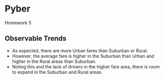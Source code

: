# Pyber
Homework 5

## Observable Trends

* As expected, there are more Urban fares than Suburban or Rural.
* However, the average fare is higher in the Suburban than Urban and higher in the Rural areas than Suburban. 
* Noting this and the lack of drivers in the higher fare area, there is room to expand in the Suburban and Rural areas. 
